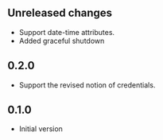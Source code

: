 ## Unreleased changes

- Support date-time attributes.
- Added graceful shutdown

## 0.2.0

- Support the revised notion of credentials.

## 0.1.0

- Initial version
